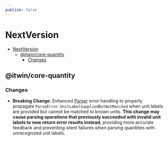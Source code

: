 ```yaml
---
publish: false
---
```

# NextVersion

- [NextVersion](#nextversion)
  - [@itwin/core-quantity](#itwincore-quantity)
    - [Changes](#changes)

## @itwin/core-quantity

### Changes

- **Breaking Change**: Enhanced [Parser]($quantity) error handling to properly propagate `ParseError.UnitLabelSuppliedButNotMatched` when unit labels are provided but cannot be matched to known units. **This change may cause parsing operations that previously succeeded with invalid unit labels to now return error results instead**, providing more accurate feedback and preventing silent failures when parsing quantities with unrecognized unit labels.
